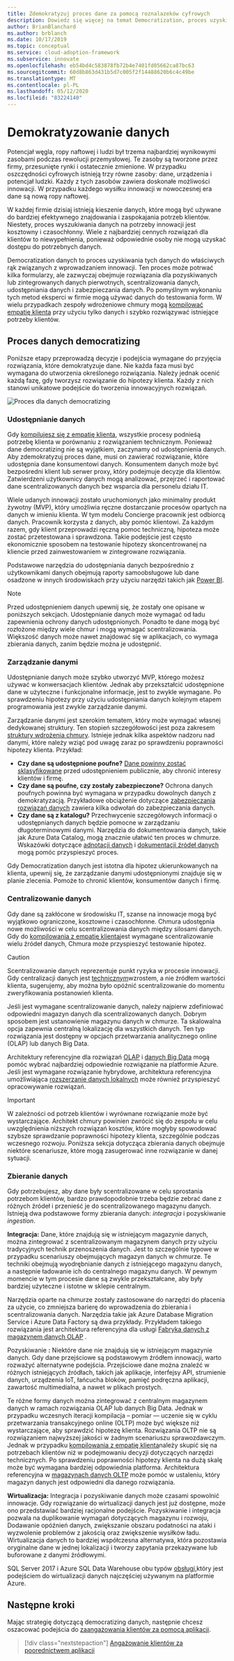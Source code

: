```yaml
---
title: Zdemokratyzuj proces dane za pomocą roznalazeków cyfrowych
description: Dowiedz się więcej na temat Democratization, proces uzyskiwania danych do właściwych wskazówek w celu przetestowania rzeczy i innowacji.
author: BrianBlanchard
ms.author: brblanch
ms.date: 10/17/2019
ms.topic: conceptual
ms.service: cloud-adoption-framework
ms.subservice: innovate
ms.openlocfilehash: eb54bd4c583878fb72b4e7401fd05662ca87bc63
ms.sourcegitcommit: 60d8b863d431b5d7c005f2f14488620b6c4c49be
ms.translationtype: MT
ms.contentlocale: pl-PL
ms.lasthandoff: 05/12/2020
ms.locfileid: "83224140"
---
```

# <a name="democratize-data"></a>Demokratyzowanie danych

Potencjał węgla, ropy naftowej i ludzi był trzema najbardziej wynikowymi zasobami podczas rewolucji przemysłowej. Te zasoby są tworzone przez firmy, przesunięte rynki i ostatecznie zmienione. W przypadku oszczędności cyfrowych istnieją trzy równe zasoby: dane, urządzenia i potencjał ludzki. Każdy z tych zasobów zawiera doskonałe możliwości innowacji. W przypadku każdego wysiłku innowacji w nowoczesnej era dane są nową ropy naftowej.

W każdej firmie dzisiaj istnieją kieszenie danych, które mogą być używane do bardziej efektywnego znajdowania i zaspokajania potrzeb klientów. Niestety, proces wyszukiwania danych na potrzeby innowacji jest kosztowny i czasochłonny. Wiele z najbardziej cennych rozwiązań dla klientów to niewypełnienia, ponieważ odpowiednie osoby nie mogą uzyskać dostępu do potrzebnych danych.

Democratization danych to proces uzyskiwania tych danych do właściwych rąk związanych z wprowadzaniem innowacji. Ten proces może potrwać kilka formularzy, ale zazwyczaj obejmuje rozwiązania dla pozyskiwanych lub zintegrowanych danych pierwotnych, scentralizowania danych, udostępniania danych i zabezpieczania danych. Po pomyślnym wykonaniu tych metod eksperci w firmie mogą używać danych do testowania form. W wielu przypadkach zespoły wdrożeniowe chmury mogą [kompilować empatię klienta](./build.md) przy użyciu tylko danych i szybko rozwiązywać istniejące potrzeby klientów.

## <a name="process-of-democratizing-data"></a>Proces danych democratizing

Poniższe etapy przeprowadzą decyzje i podejścia wymagane do przyjęcia rozwiązania, które demokratyzuje dane. Nie każda faza musi być wymagana do utworzenia określonego rozwiązania. Należy jednak ocenić każdą fazę, gdy tworzysz rozwiązanie do hipotezy klienta. Każdy z nich stanowi unikatowe podejście do tworzenia innowacyjnych rozwiązań.

![Proces dla danych democratizing](../../_images/innovate/democratize-data.png)

### <a name="share-data"></a>Udostępnianie danych

Gdy [kompilujesz się z empatię klienta](./build.md), wszystkie procesy podnieśą potrzebę klienta w porównaniu z rozwiązaniem technicznym. Ponieważ dane democratizing nie są wyjątkiem, zaczynamy od udostępnienia danych. Aby zdemokratyzuj proces dane, musi on zawierać rozwiązanie, które udostępnia dane konsumentowi danych. Konsumentem danych może być bezpośredni klient lub serwer proxy, który podejmuje decyzje dla klientów. Zatwierdzeni użytkownicy danych mogą analizować, przejrzeć i raportować dane scentralizowanych danych bez wsparcia dla personelu działu IT.

Wiele udanych innowacji zostało uruchomionych jako minimalny produkt żywotny (MVP), który umożliwia ręczne dostarczanie procesów opartych na danych w imieniu klienta. W tym modelu Concierge pracownik jest odbiorcą danych. Pracownik korzysta z danych, aby pomóc klientowi. Za każdym razem, gdy klient przeprowadzi ręczną pomoc techniczną, hipoteza może zostać przetestowana i sprawdzona. Takie podejście jest często ekonomicznie sposobem na testowanie hipotezy skoncentrowanej na kliencie przed zainwestowaniem w zintegrowane rozwiązania.

Podstawowe narzędzia do udostępniania danych bezpośrednio z użytkownikami danych obejmują raporty samoobsługowe lub dane osadzone w innych środowiskach przy użyciu narzędzi takich jak [Power BI](https://docs.microsoft.com/power-bi).

> [!NOTE]
> Przed udostępnieniem danych upewnij się, że zostały one opisane w poniższych sekcjach. Udostępnianie danych może wymagać od ładu zapewnienia ochrony danych udostępnionych. Ponadto te dane mogą być rozłożone między wiele chmur i mogą wymagać scentralizowania. Większość danych może nawet znajdować się w aplikacjach, co wymaga zbierania danych, zanim będzie można je udostępnić.

### <a name="govern-data"></a>Zarządzanie danymi

Udostępnianie danych może szybko utworzyć MVP, którego możesz używać w konwersacjach klientów. Jednak aby przekształcić udostępnione dane w użyteczne i funkcjonalne informacje, jest to zwykle wymagane. Po sprawdzeniu hipotezy przy użyciu udostępniania danych kolejnym etapem programowania jest zwykle zarządzanie danymi.

Zarządzanie danymi jest szerokim tematem, który może wymagać własnej dedykowanej struktury. Ten stopień szczegółowości jest poza zakresem [struktury wdrożenia chmury](../../index.yml). Istnieje jednak kilka aspektów nadzoru nad danymi, które należy wziąć pod uwagę zaraz po sprawdzeniu poprawności hipotezy klienta. Przykład:

- **Czy dane są udostępnione poufne?** [Dane powinny zostać sklasyfikowane](../../govern/policy-compliance/data-classification.md) przed udostępnieniem publicznie, aby chronić interesy klientów i firmę.
- **Czy dane są poufne, czy zostały zabezpieczone?** Ochrona danych poufnych powinna być wymagana w przypadku dowolnych danych z demokratyzacją. Przykładowe obciążenie dotyczące [zabezpieczania rozwiązań danych](https://docs.microsoft.com/azure/architecture/data-guide/scenarios/securing-data-solutions) zawiera kilka odwołań do zabezpieczania danych.
- **Czy dane są z katalogu?** Przechwycenie szczegółowych informacji o udostępnianych danych będzie pomocne w zarządzaniu długoterminowymi danymi. Narzędzia do dokumentowania danych, takie jak Azure Data Catalog, mogą znacznie ułatwić ten proces w chmurze. Wskazówki dotyczące [adnotacji danych](https://docs.microsoft.com/azure/data-catalog/data-catalog-how-to-annotate) i [dokumentacji źródeł danych](https://docs.microsoft.com/azure/data-catalog/data-catalog-how-to-documentation) mogą pomóc przyspieszyć proces.

Gdy Democratization danych jest istotna dla hipotez ukierunkowanych na klienta, upewnij się, że zarządzanie danymi udostępnionymi znajduje się w planie zlecenia. Pomoże to chronić klientów, konsumentów danych i firmę.

### <a name="centralize-data"></a>Centralizowanie danych

Gdy dane są zakłócone w środowisku IT, szanse na innowacje mogą być wyjątkowo ograniczone, kosztowne i czasochłonne. Chmura udostępnia nowe możliwości w celu scentralizowania danych między silosami danych. Gdy do [kompilowania z empatię klienta](./build.md)jest wymagane scentralizowanie wielu źródeł danych, Chmura może przyspieszyć testowanie hipotez.

> [!CAUTION]
> Scentralizowanie danych reprezentuje punkt ryzyka w procesie innowacji. Gdy centralizacji danych jest [technicznym](./build.md#reduce-complexity-and-delay-technical-spikes)wzrostem, a nie źródłem wartości klienta, sugerujemy, aby można było opóźnić scentralizowanie do momentu zweryfikowania postanowień klienta.

Jeśli jest wymagane scentralizowanie danych, należy najpierw zdefiniować odpowiedni magazyn danych dla scentralizowanych danych. Dobrym sposobem jest ustanowienie magazynu danych w chmurze. Ta skalowalna opcja zapewnia centralną lokalizację dla wszystkich danych. Ten typ rozwiązania jest dostępny w opcjach przetwarzania analitycznego online (OLAP) lub danych Big Data.

Architektury referencyjne dla rozwiązań [OLAP](https://docs.microsoft.com/azure/architecture/data-guide/relational-data/online-analytical-processing) i [danych Big Data](https://docs.microsoft.com/azure/architecture/data-guide/big-data) mogą pomóc wybrać najbardziej odpowiednie rozwiązanie na platformie Azure. Jeśli jest wymagane rozwiązanie hybrydowe, architektura referencyjna umożliwiająca [rozszerzanie danych lokalnych](https://docs.microsoft.com/azure/architecture/data-guide/scenarios/hybrid-on-premises-and-cloud) może również przyspieszyć opracowywanie rozwiązań.

> [!IMPORTANT]
> W zależności od potrzeb klientów i wyrównane rozwiązanie może być wystarczające. Architekt chmury powinien zwrócić się do zespołu w celu uwzględnienia niższych rozwiązań kosztów, które mogłyby spowodować szybsze sprawdzanie poprawności hipotezy klienta, szczególnie podczas wczesnego rozwoju. Poniższa sekcja dotycząca zbierania danych obejmuje niektóre scenariusze, które mogą zasugerować inne rozwiązanie w danej sytuacji.

### <a name="collect-data"></a>Zbieranie danych

Gdy potrzebujesz, aby dane były scentralizowane w celu sprostania potrzebom klientów, bardzo prawdopodobnie trzeba będzie zebrać dane z różnych źródeł i przenieść je do scentralizowanego magazynu danych. Istnieją dwa podstawowe formy zbierania danych: _integracja_ i pozyskiwanie _ingestion_.

**Integracja:** Dane, które znajdują się w istniejącym magazynie danych, można zintegrować z scentralizowanym magazynem danych przy użyciu tradycyjnych technik przenoszenia danych. Jest to szczególnie typowe w przypadku scenariuszy obejmujących magazyn danych w chmurze. Te techniki obejmują wyodrębnianie danych z istniejącego magazynu danych, a następnie ładowanie ich do centralnego magazynu danych. W pewnym momencie w tym procesie dane są zwykle przekształcane, aby były bardziej użyteczne i istotne w sklepie centralnym.

Narzędzia oparte na chmurze zostały zastosowane do narzędzi do płacenia za użycie, co zmniejsza barierę do wprowadzenia do zbierania i scentralizowania danych. Narzędzia takie jak Azure Database Migration Service i Azure Data Factory są dwa przykłady. Przykładem takiego rozwiązania jest architektura referencyjna dla usługi [Fabryka danych z magazynem danych OLAP](https://docs.microsoft.com/azure/architecture/data-guide/relational-data/etl) .

Pozyskiwanie **:** Niektóre dane nie znajdują się w istniejącym magazynie danych. Gdy dane przejściowe są podstawowym źródłem innowacji, warto rozważyć alternatywne podejścia. Przejściowe dane można znaleźć w różnych istniejących źródłach, takich jak aplikacje, interfejsy API, strumienie danych, urządzenia IoT, łańcucha bloków, pamięć podręczna aplikacji, zawartość multimedialna, a nawet w plikach prostych.

Te różne formy danych można zintegrować z centralnym magazynem danych w ramach rozwiązania OLAP lub danych Big Data. Jednak w przypadku wczesnych iteracji kompilacja – pomiar — uczenie się w cyklu przetwarzania transakcyjnego online (OLTP) może być większe niż wystarczające, aby sprawdzić hipotezę klienta. Rozwiązania OLTP nie są rozwiązaniem najwyższej jakości w żadnym scenariuszu sprawozdawczym. Jednak w przypadku [kompilowania z empatię klienta](./build.md)należy skupić się na potrzebach klientów niż w podejmowaniu decyzji dotyczących narzędzi technicznych. Po sprawdzeniu poprawności hipotezy klienta na dużą skalę może być wymagana bardziej odpowiednia platforma. Architektura referencyjna w [magazynach danych OLTP](https://docs.microsoft.com/azure/architecture/data-guide/relational-data/online-transaction-processing) może pomóc w ustaleniu, który magazyn danych jest odpowiedni dla danego rozwiązania.

**Wirtualizacja:** Integracja i pozyskiwanie danych może czasami spowolnić innowacje. Gdy rozwiązanie do wirtualizacji danych jest już dostępne, może ono przedstawiać bardziej racjonalne podejście. Pozyskiwanie i integracja pozwala na duplikowanie wymagań dotyczących magazynu i rozwoju, Dodawanie opóźnień danych, zwiększanie obszaru podatności na ataki i wyzwolenie problemów z jakością oraz zwiększenie wysiłków ładu. Wirtualizacja danych to bardziej współczesna alternatywa, która pozostawia oryginalne dane w jednej lokalizacji i tworzy zapytania przekazywane lub buforowane z danymi źródłowymi.

SQL Server 2017 i Azure SQL Data Warehouse obu typów [obsługi,](https://docs.microsoft.com/sql/relational-databases/polybase/polybase-guide)który jest podejściem do wirtualizacji danych najczęściej używanym na platformie Azure.

## <a name="next-steps"></a>Następne kroki

Mając strategię dotyczącą democratizing danych, następnie chcesz oszacować podejścia do [zaangażowania klientów za pomocą aplikacji](./apps.md).

> [!div class="nextstepaction"]
> [Angażowanie klientów za poorednictwem aplikacji](./apps.md)
